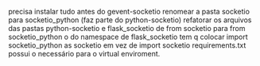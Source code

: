 
precisa instalar tudo antes do gevent-socketio
renomear a pasta socketio para socketio_python (faz parte do python-socketio)
refatorar os arquivos das pastas python-socketio e flask_socketio de from socketio para from socketio_python
o do namespace de flask_socketio tem q colocar import socketio_python as socketio em vez de import socketio
requirements.txt possui o necessário para o virtual enviroment.
